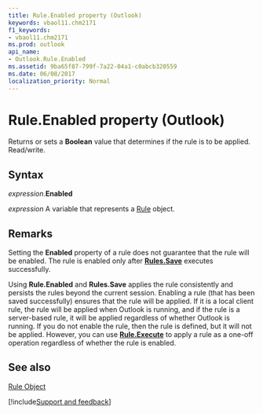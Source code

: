 ```yaml
---
title: Rule.Enabled property (Outlook)
keywords: vbaol11.chm2171
f1_keywords:
- vbaol11.chm2171
ms.prod: outlook
api_name:
- Outlook.Rule.Enabled
ms.assetid: 9ba65f87-799f-7a22-04a1-c0abcb320559
ms.date: 06/08/2017
localization_priority: Normal
---
```



# Rule.Enabled property (Outlook)

Returns or sets a  **Boolean** value that determines if the rule is to be applied. Read/write.


## Syntax

_expression_.**Enabled**

_expression_ A variable that represents a [Rule](Outlook.Rule.md) object.


## Remarks

Setting the  **Enabled** property of a rule does not guarantee that the rule will be enabled. The rule is enabled only after **[Rules.Save](Outlook.Rules.Save.md)** executes successfully.

Using  **Rule.Enabled** and **Rules.Save** applies the rule consistently and persists the rules beyond the current session. Enabling a rule (that has been saved successfully) ensures that the rule will be applied. If it is a local client rule, the rule will be applied when Outlook is running, and if the rule is a server-based rule, it will be applied regardless of whether Outlook is running. If you do not enable the rule, then the rule is defined, but it will not be applied. However, you can use **[Rule.Execute](Outlook.Rule.Execute.md)** to apply a rule as a one-off operation regardless of whether the rule is enabled.


## See also


[Rule Object](Outlook.Rule.md)

[!include[Support and feedback](~/includes/feedback-boilerplate.md)]